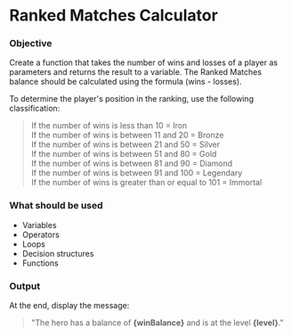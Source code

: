 # Ranked Matches Calculator

### Objective

Create a function that takes the number of wins and losses of a player as parameters and returns the result to a variable. The Ranked Matches balance should be calculated using the formula (wins - losses).

To determine the player's position in the ranking, use the following classification:

> If the number of wins is less than 10 = Iron <br>
> If the number of wins is between 11 and 20 = Bronze <br>
> If the number of wins is between 21 and 50 = Silver <br>
> If the number of wins is between 51 and 80 = Gold <br>
> If the number of wins is between 81 and 90 = Diamond <br>
> If the number of wins is between 91 and 100 = Legendary <br>
> If the number of wins is greater than or equal to 101 = Immortal <br>

### What should be used

- Variables
- Operators
- Loops
- Decision structures
- Functions

### Output

At the end, display the message: <br>
> "The hero has a balance of **{winBalance}** and is at the level **{level}**."
